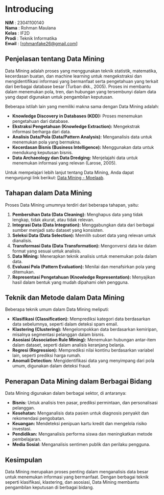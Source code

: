 # Introducing

**NIM** : 23041100140  
**Nama** : Rohman Maulana  
**Kelas** : IF2D  
**Prodi** : Teknik Informatika  
**Email** : [rohmanfake26@gmail.com]

## **Penjelasan tentang Data Mining**
Data Mining adalah proses yang menggunakan teknik statistik, matematika, kecerdasan buatan, dan machine learning untuk mengekstraksi dan mengidentifikasi informasi yang bermanfaat serta pengetahuan yang terkait dari berbagai database besar (Turban dkk., 2005). Proses ini membantu dalam menemukan pola, tren, dan hubungan yang tersembunyi dalam data yang dapat digunakan untuk pengambilan keputusan.

Beberapa istilah lain yang memiliki makna sama dengan Data Mining adalah:
- **Knowledge Discovery in Databases (KDD):** Proses menemukan pengetahuan dari database.
- **Ekstraksi Pengetahuan (Knowledge Extraction):** Mengekstrak informasi berharga dari data.
- **Analisis Data/Pola (Data/Pattern Analysis):** Menganalisis data untuk menemukan pola yang bermakna.
- **Kecerdasan Bisnis (Business Intelligence):** Menggunakan data untuk mendukung keputusan bisnis.
- **Data Archaeology dan Data Dredging:** Menjelajahi data untuk menemukan informasi yang relevan (Larose, 2005).

Untuk mempelajari lebih lanjut tentang Data Mining, Anda dapat mengunjungi link berikut: [Data Mining - Moelaab](https://moelaab.github.io/datamining/).

## **Tahapan dalam Data Mining**
Proses Data Mining umumnya terdiri dari beberapa tahapan, yaitu:
1. **Pembersihan Data (Data Cleaning):** Menghapus data yang tidak lengkap, tidak akurat, atau tidak relevan.
2. **Integrasi Data (Data Integration):** Menggabungkan data dari berbagai sumber menjadi satu dataset yang konsisten.
3. **Seleksi Data (Data Selection):** Memilih subset data yang relevan untuk dianalisis.
4. **Transformasi Data (Data Transformation):** Mengonversi data ke dalam format yang sesuai untuk analisis.
5. **Data Mining:** Menerapkan teknik analisis untuk menemukan pola dalam data.
6. **Evaluasi Pola (Pattern Evaluation):** Menilai dan menafsirkan pola yang ditemukan.
7. **Representasi Pengetahuan (Knowledge Representation):** Menyajikan hasil dalam bentuk yang mudah dipahami oleh pengguna.

## **Teknik dan Metode dalam Data Mining**
Beberapa teknik umum dalam Data Mining meliputi:
- **Klasifikasi (Classification):** Memprediksi kategori data berdasarkan data sebelumnya, seperti dalam deteksi spam email.
- **Klastering (Clustering):** Mengelompokkan data berdasarkan kemiripan, misalnya segmentasi pelanggan dalam bisnis.
- **Asosiasi (Association Rule Mining):** Menemukan hubungan antar-item dalam dataset, seperti dalam analisis keranjang belanja.
- **Regresi (Regression):** Memprediksi nilai kontinu berdasarkan variabel lain, seperti prediksi harga rumah.
- **Anomali Detection:** Mengidentifikasi data yang menyimpang dari pola umum, digunakan dalam deteksi fraud.

## **Penerapan Data Mining dalam Berbagai Bidang**
Data Mining digunakan dalam berbagai sektor, di antaranya:
- **Bisnis:** Untuk analisis tren pasar, prediksi permintaan, dan personalisasi pelanggan.
- **Kesehatan:** Menganalisis data pasien untuk diagnosis penyakit dan rekomendasi pengobatan.
- **Keuangan:** Mendeteksi penipuan kartu kredit dan mengelola risiko investasi.
- **Pendidikan:** Menganalisis performa siswa dan meningkatkan metode pembelajaran.
- **Media Sosial:** Menganalisis sentimen publik dan perilaku pengguna.

## **Kesimpulan**
Data Mining merupakan proses penting dalam menganalisis data besar untuk menemukan informasi yang bermanfaat. Dengan berbagai teknik seperti klasifikasi, klastering, dan asosiasi, Data Mining membantu pengambilan keputusan di berbagai bidang.

```{tableofcontents}
```


